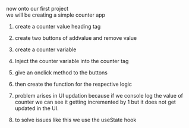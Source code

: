 now onto our first project <br>
we will be creating a simple counter app<br>

1. create a counter value heading tag<br>

2. create two buttons of addvalue and remove value<br>

3. create a counter variable<br>

4. Inject the counter variable into the counter tag<br>

5. give an onclick method to the buttons<br>

6. then create the function for the respective logic<br>

7. problem arises in UI updation because if we console log the value of counter we can see it getting incremented by 1 but it does not get updated in the UI.<br>

8. to solve issues like this we use the useState hook<br>
